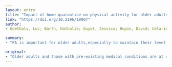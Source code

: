 ```yaml
---
layout: entry
title: "Impact of home quarantine on physical activity for older adults living at home during the Covid-19 pandemic: Qualitative interview study"
link: "https://doi.org/10.2196/19007"
author:
- Goethals, Luc; Barth, Nathalie; Guyot, Jessica; Hupin, David; Celarier, Thomas; Bongue, Bienvenu

summary:
- "PA is important for older adults,especially to maintain their level of independence, mental health, and well-being. The impact of a sedentarylifestyle may be lower for children and young adults, but they also need to avoid sedentarily. Maintaining mobility in old age is,therefore, necessary, as it may predict loss of independence in older adults."

original:
- "Older adults and those with pre-existing medical conditions are at risk for dying of SARS CoV-2. In this periodof quarantine, one of the reasons for going out is physical activity (PA). This issue is important as the impact of a sedentarylifestyle might be lower for children and young adults, but far more crucial for older adults. Indeed, they need to stay at homebecause they have a higher risk of a Covid-19 infection but they also need to avoid sedentarily. PA is important for older adults,especially to maintain their level of independence, their mental health, and well-being. Maintaining mobility in old age is,therefore, necessary, as it may predict loss of independence in older adults. OBJECTIVE: Our first objective was to evaluate the impact of this quarantine period on PA program organizations and on thephysical and mental health of older adults. Our second objective was to discuss which alternatives could be suggested to thispopulation to avoid a sedentary lifestyle. METHODS: We decided to conduct a qualitative survey by semi-structured interviews with professionals (managers in charge ofPA programs for older adults and sports trainers who run these PA programs) from the French Federation of Physical Educationand Voluntary Gymnastics (FFPEVG) and older adults participating in a PA program of the FFPEVG. We followed a commoninterview guide (appendix 1 and 2). For analysis, we carried out a thematic analysis of the interviews. RESULTS: This study suggests that the Covid-19 epidemic has affected, before quarantine measures, the number of seniorsattending group PA programs in our two study territories. Another result of our study is that despite the decline in older adults'participation in-group physical activities before the quarantine, they expressed the need to do physical activity at home. There isa need to help older adults integrate simple, safe ways to stay physically active in limited space. A national policy to supportolder adults for PA at home appears essential in this context. Given the results of our study, it seems necessary to address globalcommunication toward older adults about the importance of maintaining PA at home. CONCLUSIONS: We wonder about the level of independence and mental health in which the older adults will be after the end ofquarantine if there is no appropriate campaign to promote PA at home for them."
---
```



